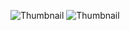 
![Thumbnail](https://github.com/user-attachments/assets/b4ef3971-26c9-4bd1-b0cf-79452ea58bff)
![Thumbnail](https://github.com/user-attachments/assets/6411dcb3-cc41-4070-8e2c-692f78d3b093)
